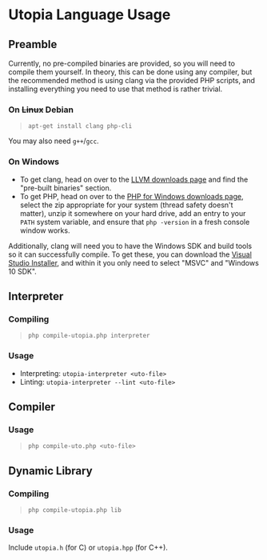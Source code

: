 # Utopia Language Usage

## Preamble

Currently, no pre-compiled binaries are provided, so you will need to compile them yourself. In theory, this can be done using any compiler, but the recommended method is using clang via the provided PHP scripts, and installing everything you need to use that method is rather trivial.

### On ~~Linux~~ Debian

> `apt-get install clang php-cli`

You may also need `g++`/`gcc`.

### On Windows

- To get clang, head on over to the [LLVM downloads page](https://releases.llvm.org/download.html) and find the "pre-built binaries" section.
- To get PHP, head on over to the [PHP for Windows downloads page](https://windows.php.net/download/), select the zip appropriate for your system (thread safety doesn't matter), unzip it somewhere on your hard drive, add an entry to your `PATH` system variable, and ensure that `php -version` in a fresh console window works.

Additionally, clang will need you to have the Windows SDK and build tools so it can successfully compile. To get these, you can download the [Visual Studio Installer](https://visualstudio.microsoft.com/thank-you-downloading-visual-studio/?sku=Community&rel=16), and within it you only need to select "MSVC" and "Windows 10 SDK".

## Interpreter

### Compiling

> `php compile-utopia.php interpreter`

### Usage

- Interpreting: `utopia-interpreter <uto-file>`
- Linting: `utopia-interpreter --lint <uto-file>`

## Compiler

### Usage

> `php compile-uto.php <uto-file>`

## Dynamic Library

### Compiling

> `php compile-utopia.php lib`

### Usage

Include `utopia.h` (for C) or `utopia.hpp` (for C++).
